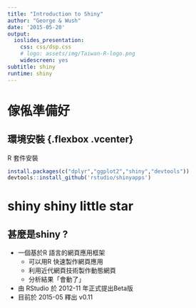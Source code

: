 ```yaml
---
title: "Introduction to Shiny"
author: "George & Wush"
date: '2015-05-20'
output:
  ioslides_presentation:
    css: css/dsp.css
    # logo: assets/img/Taiwan-R-logo.png
    widescreen: yes
subtitle: shiny
runtime: shiny
---
```




# 傢俬準備好

<img src="img/dsp-page.png" style="display:none"/>
<img src="img/dsp-front-cover.png" style="display:none"/>

## 環境安裝 {.flexbox .vcenter}

R 套件安裝

```r
install.packages(c("dplyr","ggplot2","shiny","devtools"))
devtools::install_github('rstudio/shinyapps')
```


# shiny shiny little star

## 甚麼是shiny ?

<div class="columns-2">

- 一個基於R 語言的網頁應用框架
    - 可以用R 快速製作網頁應用
    - 利用近代網頁技術製作動態網頁
    - 分析結果「會動了」
- 由 RStudio 於 2012-11 年正式提出Beta版
- 目前於 2015-05 釋出 v0.11















































































